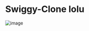 # Swiggy-Clone lolu
![image](https://github.com/user-attachments/assets/3cedfe94-6b8e-4964-9a16-0ae2cd16eb23)
